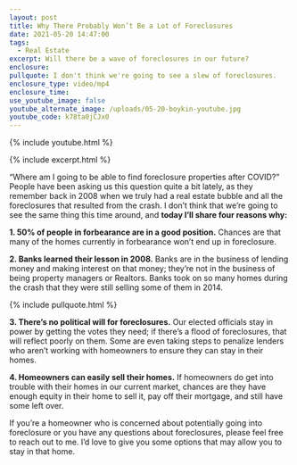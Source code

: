 ```yaml
---
layout: post
title: Why There Probably Won’t Be a Lot of Foreclosures
date: 2021-05-20 14:47:00
tags:
  - Real Estate
excerpt: Will there be a wave of foreclosures in our future?
enclosure:
pullquote: I don't think we're going to see a slew of foreclosures.
enclosure_type: video/mp4
enclosure_time:
use_youtube_image: false
youtube_alternate_image: /uploads/05-20-boykin-youtube.jpg
youtube_code: k78ta0jCJx0
---
```

{% include youtube.html %}

{% include excerpt.html %}

“Where am I going to be able to find foreclosure properties after COVID?”&nbsp; People have been asking us this question quite a bit lately, as they remember back in 2008 when we truly had a real estate bubble and all the foreclosures that resulted from the crash. I don’t think that we’re going to see the same thing this time around, and **today I’ll share four reasons why:**

**1\. 50% of people in forbearance are in a good position.** Chances are that many of the homes currently in forbearance won’t end up in foreclosure.

**2\. Banks learned their lesson in 2008.** Banks are in the business of lending money and making interest on that money; they’re not in the business of being property managers or Realtors. Banks took on so many homes during the crash that they were still selling some of them in 2014.

{% include pullquote.html %}

**3\. There’s no political will for foreclosures.** Our elected officials stay in power by getting the votes they need; if there’s a flood of foreclosures, that will reflect poorly on them. Some are even taking steps to penalize lenders who aren’t working with homeowners to ensure they can stay in their homes.

**4\. Homeowners can easily sell their homes.** If homeowners do get into trouble with their homes in our current market, chances are they have enough equity in their home to sell it, pay off their mortgage, and still have some left over.

If you’re a homeowner who is concerned about potentially going into foreclosure or you have any questions about foreclosures, please feel free to reach out to me. I’d love to give you some options that may allow you to stay in that home.
